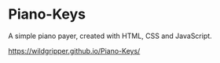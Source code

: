 # Piano-Keys
A simple piano payer, created with HTML, CSS and JavaScript.

https://wildgripper.github.io/Piano-Keys/
